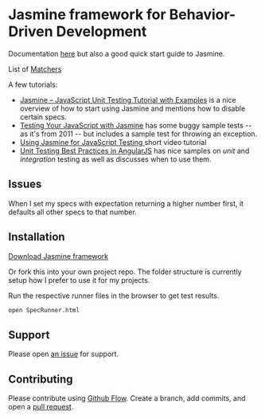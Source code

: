 # Jasmine framework for Behavior-Driven Development

Documentation [here](https://jasmine.github.io/pages/getting_started.html) but also a good quick start guide to Jasmine.

List of [Matchers](https://github.com/JamieMason/Jasmine-Matchers )

A few tutorials:

- [Jasmine – JavaScript Unit Testing Tutorial with Examples](http://howtodoinjava.com/scripting/javascript/jasmine-javascript-unit-testing-tutorial/) is a nice overview of how to start using Jasmine and mentions how to disable certain specs.
- [Testing Your JavaScript with Jasmine](https://code.tutsplus.com/tutorials/testing-your-javascript-with-jasmine--net-21229) has some buggy sample tests -- as it's from 2011 -- but includes a sample test for throwing an exception.
- [Using Jasmine for JavaScript Testing ](http://blog.codeship.com/jasmine-testing-javascript/) short video tutorial
- [Unit Testing Best Practices in AngularJS](http://andyshora.com/unit-testing-best-practices-angularjs.html) has nice samples on _unit_ and _integration_ testing as well as discusses when to use them.

## Issues

When I set my specs with expectation returning a higher number first, it defaults all other specs to that number.

## Installation

[Download Jasmine framework](https://github.com/jasmine/jasmine/releases)

Or fork this into your own project repo. The folder structure is currently setup how I prefer to use it for my projects.

Run the respective runner files in the browser to get test results.

```bash
open SpecRunner.html
```

## Support

Please open [an issue](https://github.com/ThuyNT13/algorithm-practice/issues) for support.

## Contributing

Please contribute using [Github Flow](https://guides.github.com/introduction/flow/). Create a branch, add commits, and open a [pull request](https://github.com/ThuyNT13/algorithm-practice/pulls).
